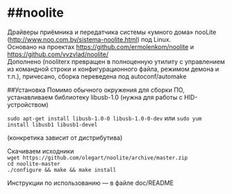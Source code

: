 ##noolite
=======

Драйверы приёмника и передатчика системы «умного дома» nooLite (http://www.noo.com.by/sistema-noolite.html) под Linux.  
Основано на проектах https://github.com/ermolenkom/noolite и https://github.com/vvzvlad/noolite/  
Дополнено (nooliterx превращен в полноценную утилиту с управлением из командной строки и конфигурационного файла, режимом демона и т.п.), причесано, сборка переведена под autoconf/automake  

##Установка
Помимо обычного окружения для сборки ПО, устанавливаем библиотеку libusb-1.0 (нужна для работы с HID-устройством)

  `sudo apt-get install libusb-1.0-0 libusb-1.0-0-dev`
или
  `sudo yum install libusb1 libusb1-devel`

(конкретика зависит от дистрибутива)
  
Скачиваем исходники  
  `wget https://github.com/olegart/noolite/archive/master.zip`  
  `cd noolite-master`  
  `./configure && make && make install`  
  
Инструкции по использованию — в файле doc/README
